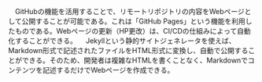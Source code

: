 　GitHubの機能を活用することで、リモートリポジトリの内容をWebページとして公開することが可能である。これは「GitHub Pages」という機能を利用したものである。Webページの更新（HP更改）は、CI/CDの仕組みによって自動化することができる。
　Jekyllという静的サイトジェネレータを使えば、Markdown形式で記述されたファイルをHTML形式に変換し、自動で公開することができる。そのため、開発者は複雑なHTMLを書くことなく、Markdownでコンテンツを記述するだけでWebページを作成できる。
